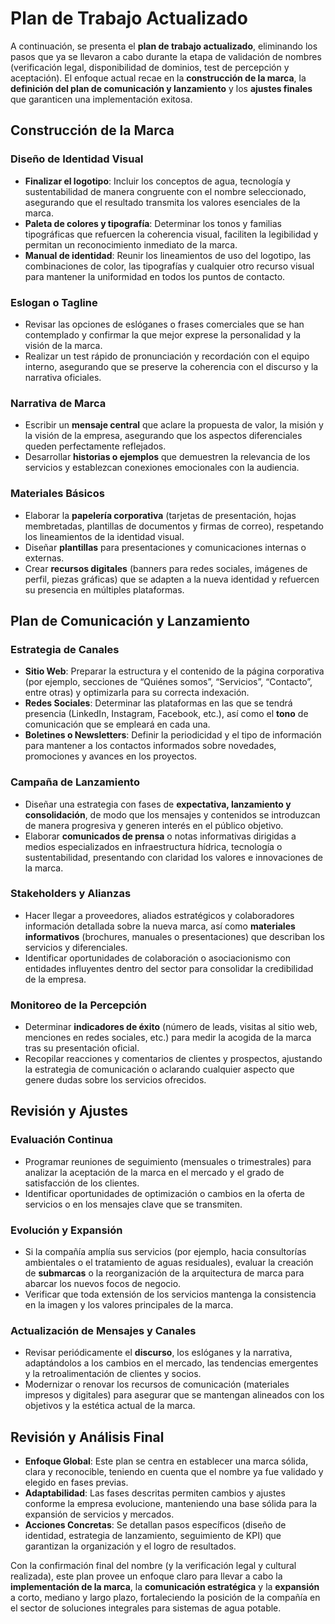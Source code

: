 # Plan de Trabajo Actualizado

A continuación, se presenta el **plan de trabajo actualizado**, eliminando los pasos que ya se llevaron a cabo durante la etapa de validación de nombres (verificación legal, disponibilidad de dominios, test de percepción y aceptación). El enfoque actual recae en la **construcción de la marca**, la **definición del plan de comunicación y lanzamiento** y los **ajustes finales** que garanticen una implementación exitosa.

## Construcción de la Marca

### Diseño de Identidad Visual

- **Finalizar el logotipo**: Incluir los conceptos de agua, tecnología y sustentabilidad de manera congruente con el nombre seleccionado, asegurando que el resultado transmita los valores esenciales de la marca.
- **Paleta de colores y tipografía**: Determinar los tonos y familias tipográficas que refuercen la coherencia visual, faciliten la legibilidad y permitan un reconocimiento inmediato de la marca.
- **Manual de identidad**: Reunir los lineamientos de uso del logotipo, las combinaciones de color, las tipografías y cualquier otro recurso visual para mantener la uniformidad en todos los puntos de contacto.

### Eslogan o Tagline

- Revisar las opciones de eslóganes o frases comerciales que se han contemplado y confirmar la que mejor exprese la personalidad y la visión de la marca.
- Realizar un test rápido de pronunciación y recordación con el equipo interno, asegurando que se preserve la coherencia con el discurso y la narrativa oficiales.

### Narrativa de Marca

- Escribir un **mensaje central** que aclare la propuesta de valor, la misión y la visión de la empresa, asegurando que los aspectos diferenciales queden perfectamente reflejados.
- Desarrollar **historias o ejemplos** que demuestren la relevancia de los servicios y establezcan conexiones emocionales con la audiencia.

### Materiales Básicos

- Elaborar la **papelería corporativa** (tarjetas de presentación, hojas membretadas, plantillas de documentos y firmas de correo), respetando los lineamientos de la identidad visual.
- Diseñar **plantillas** para presentaciones y comunicaciones internas o externas.
- Crear **recursos digitales** (banners para redes sociales, imágenes de perfil, piezas gráficas) que se adapten a la nueva identidad y refuercen su presencia en múltiples plataformas.

## Plan de Comunicación y Lanzamiento

### Estrategia de Canales

- **Sitio Web**: Preparar la estructura y el contenido de la página corporativa (por ejemplo, secciones de “Quiénes somos”, “Servicios”, “Contacto”, entre otras) y optimizarla para su correcta indexación.
- **Redes Sociales**: Determinar las plataformas en las que se tendrá presencia (LinkedIn, Instagram, Facebook, etc.), así como el **tono** de comunicación que se empleará en cada una.
- **Boletines o Newsletters**: Definir la periodicidad y el tipo de información para mantener a los contactos informados sobre novedades, promociones y avances en los proyectos.

### Campaña de Lanzamiento

- Diseñar una estrategia con fases de **expectativa, lanzamiento y consolidación**, de modo que los mensajes y contenidos se introduzcan de manera progresiva y generen interés en el público objetivo.
- Elaborar **comunicados de prensa** o notas informativas dirigidas a medios especializados en infraestructura hídrica, tecnología o sustentabilidad, presentando con claridad los valores e innovaciones de la marca.

### Stakeholders y Alianzas

- Hacer llegar a proveedores, aliados estratégicos y colaboradores información detallada sobre la nueva marca, así como **materiales informativos** (brochures, manuales o presentaciones) que describan los servicios y diferenciales.
- Identificar oportunidades de colaboración o asociacionismo con entidades influyentes dentro del sector para consolidar la credibilidad de la empresa.

### Monitoreo de la Percepción

- Determinar **indicadores de éxito** (número de leads, visitas al sitio web, menciones en redes sociales, etc.) para medir la acogida de la marca tras su presentación oficial.
- Recopilar reacciones y comentarios de clientes y prospectos, ajustando la estrategia de comunicación o aclarando cualquier aspecto que genere dudas sobre los servicios ofrecidos.

## Revisión y Ajustes

### Evaluación Continua

- Programar reuniones de seguimiento (mensuales o trimestrales) para analizar la aceptación de la marca en el mercado y el grado de satisfacción de los clientes.
- Identificar oportunidades de optimización o cambios en la oferta de servicios o en los mensajes clave que se transmiten.

### Evolución y Expansión

- Si la compañía amplía sus servicios (por ejemplo, hacia consultorías ambientales o el tratamiento de aguas residuales), evaluar la creación de **submarcas** o la reorganización de la arquitectura de marca para abarcar los nuevos focos de negocio.
- Verificar que toda extensión de los servicios mantenga la consistencia en la imagen y los valores principales de la marca.

### Actualización de Mensajes y Canales

- Revisar periódicamente el **discurso**, los eslóganes y la narrativa, adaptándolos a los cambios en el mercado, las tendencias emergentes y la retroalimentación de clientes y socios.
- Modernizar o renovar los recursos de comunicación (materiales impresos y digitales) para asegurar que se mantengan alineados con los objetivos y la estética actual de la marca.

## Revisión y Análisis Final

- **Enfoque Global**: Este plan se centra en establecer una marca sólida, clara y reconocible, teniendo en cuenta que el nombre ya fue validado y elegido en fases previas.
- **Adaptabilidad**: Las fases descritas permiten cambios y ajustes conforme la empresa evolucione, manteniendo una base sólida para la expansión de servicios y mercados.
- **Acciones Concretas**: Se detallan pasos específicos (diseño de identidad, estrategia de lanzamiento, seguimiento de KPI) que garantizan la organización y el logro de resultados.

Con la confirmación final del nombre (y la verificación legal y cultural realizada), este plan provee un enfoque claro para llevar a cabo la **implementación de la marca**, la **comunicación estratégica** y la **expansión** a corto, mediano y largo plazo, fortaleciendo la posición de la compañía en el sector de soluciones integrales para sistemas de agua potable.
